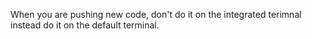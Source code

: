 When you are pushing new code, don't do it on the integrated terimnal instead do it on the default terminal. 
